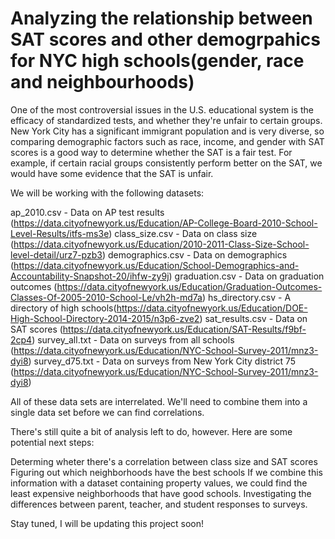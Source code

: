 # Analyzing the relationship between SAT scores and other demogrpahics for NYC high schools(gender, race and neighbourhoods)
One of the most controversial issues in the U.S. educational system is the efficacy of standardized tests, and whether they're unfair to certain groups. 
New York City has a significant immigrant population and is very diverse, so comparing demographic factors such as race, income, and gender with SAT scores is a good way to determine whether the SAT is a fair test. 
For example, if certain racial groups consistently perform better on the SAT, we would have some evidence that the SAT is unfair.


We will be working with the following datasets:

ap_2010.csv - Data on AP test results (https://data.cityofnewyork.us/Education/AP-College-Board-2010-School-Level-Results/itfs-ms3e)
class_size.csv - Data on class size (https://data.cityofnewyork.us/Education/2010-2011-Class-Size-School-level-detail/urz7-pzb3)
demographics.csv - Data on demographics (https://data.cityofnewyork.us/Education/School-Demographics-and-Accountability-Snapshot-20/ihfw-zy9j)
graduation.csv - Data on graduation outcomes (https://data.cityofnewyork.us/Education/Graduation-Outcomes-Classes-Of-2005-2010-School-Le/vh2h-md7a)
hs_directory.csv - A directory of high schools(https://data.cityofnewyork.us/Education/DOE-High-School-Directory-2014-2015/n3p6-zve2)
sat_results.csv - Data on SAT scores (https://data.cityofnewyork.us/Education/SAT-Results/f9bf-2cp4)
survey_all.txt - Data on surveys from all schools (https://data.cityofnewyork.us/Education/NYC-School-Survey-2011/mnz3-dyi8)
survey_d75.txt - Data on surveys from New York City district 75 (https://data.cityofnewyork.us/Education/NYC-School-Survey-2011/mnz3-dyi8)

All of these data sets are interrelated. We'll need to combine them into a single data set before we can find correlations.

There's still quite a bit of analysis left to do, however. Here are some potential next steps:

Determing wheter there's a correlation between class size and SAT scores
Figuring out which neighborhoods have the best schools
If we combine this information with a dataset containing property values, we could find the least expensive neighborhoods that have good schools.
Investigating the differences between parent, teacher, and student responses to surveys.

Stay tuned, I will be updating this project soon!
